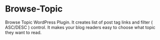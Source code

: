 Browse-Topic
============

Browse Topic WordPress Plugin. It creates list of post tag links and filter ( ASC/DESC ) control. It makes your blog readers easy to choose what topic they want to read.
